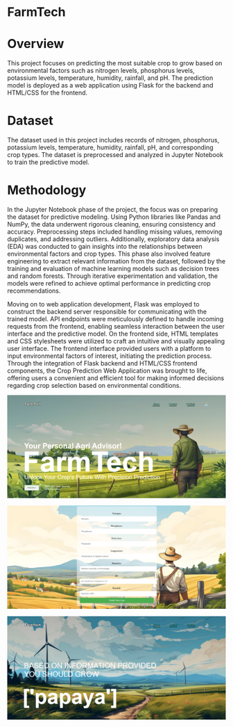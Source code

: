 # FarmTech
# Overview
This project focuses on predicting the most suitable crop to grow based on environmental factors such as nitrogen levels, phosphorus levels, potassium levels, temperature, humidity, rainfall, and pH. The prediction model is deployed as a web application using Flask for the backend and HTML/CSS for the frontend.

# Dataset
The dataset used in this project includes records of nitrogen, phosphorus, potassium levels, temperature, humidity, rainfall, pH, and corresponding crop types. The dataset is preprocessed and analyzed in Jupyter Notebook to train the predictive model.

# Methodology
In the Jupyter Notebook phase of the project, the focus was on preparing the dataset for predictive modeling. Using Python libraries like Pandas and NumPy, the data underwent rigorous cleaning, ensuring consistency and accuracy. Preprocessing steps included handling missing values, removing duplicates, and addressing outliers. Additionally, exploratory data analysis (EDA) was conducted to gain insights into the relationships between environmental factors and crop types. This phase also involved feature engineering to extract relevant information from the dataset, followed by the training and evaluation of machine learning models such as decision trees and random forests. Through iterative experimentation and validation, the models were refined to achieve optimal performance in predicting crop recommendations.

Moving on to web application development, Flask was employed to construct the backend server responsible for communicating with the trained model. API endpoints were meticulously defined to handle incoming requests from the frontend, enabling seamless interaction between the user interface and the predictive model. On the frontend side, HTML templates and CSS stylesheets were utilized to craft an intuitive and visually appealing user interface. The frontend interface provided users with a platform to input environmental factors of interest, initiating the prediction process. Through the integration of Flask backend and HTML/CSS frontend components, the Crop Prediction Web Application was brought to life, offering users a convenient and efficient tool for making informed decisions regarding crop selection based on environmental conditions.

![FarmTech](https://github.com/Parneet-Sandhu/Crop-Prediction/blob/main/Screenshot%202024-04-28%20215306.png?raw=true)

![index](https://github.com/Parneet-Sandhu/Crop-Prediction/blob/main/Screenshot%202024-04-28%20215400.png?raw=true)

![predict](https://github.com/Parneet-Sandhu/Crop-Prediction/blob/main/Screenshot%202024-04-28%20215438.png?raw=true)
